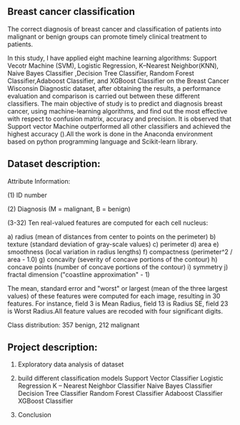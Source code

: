 ## Breast cancer classification

The correct diagnosis of breast cancer and classification of patients into malignant or benign groups can promote timely clinical treatment to patients.

In this study, I have applied eight machine learning algorithms: Support Vecotr Machine (SVM), Logistic Regression, K–Nearest Neighbor(KNN), Naive Bayes Classifier
,Decision Tree Classifier, Random Forest Classifier,Adaboost Classifier, and XGBoost Classifier on the Breast Cancer Wisconsin Diagnostic dataset, after obtaining the results, a performance evaluation and comparison is carried out between these different classifiers. The main objective of study is to predict and diagnosis
breast cancer, using machine-learning algorithms, and find out the most effective with respect to confusion matrix, accuracy and precision. It is observed that Support vector Machine outperformed all other classifiers and achieved the highest accuracy ().All the work is done in the Anaconda environment based on python programming language and Scikit-learn library.

## Dataset description:

Attribute Information:

(1) ID number
   
(2) Diagnosis (M = malignant, B = benign)
   
(3-32)
Ten real-valued features are computed for each cell nucleus:

a) radius (mean of distances from center to points on the perimeter)
b) texture (standard deviation of gray-scale values)
c) perimeter
d) area
e) smoothness (local variation in radius lengths)
f) compactness (perimeter^2 / area - 1.0)
g) concavity (severity of concave portions of the contour)
h) concave points (number of concave portions of the contour)
i) symmetry
j) fractal dimension ("coastline approximation" - 1)

The mean, standard error and "worst" or largest (mean of the three largest values) of these features were computed for each image, resulting in 30 features. For instance, field 3 is Mean Radius, field 13 is Radius SE, field 23 is Worst Radius.All feature values are recoded with four significant digits.

Class distribution: 357 benign, 212 malignant

## Project description:
1) Exploratory data analysis of dataset
   
2) build different classification models 
Support Vector Classifier
Logistic Regression
K – Nearest Neighbor Classifier
Naive Bayes Classifier
Decision Tree Classifier
Random Forest Classifier
Adaboost Classifier
XGBoost Classifier

3) Conclusion



